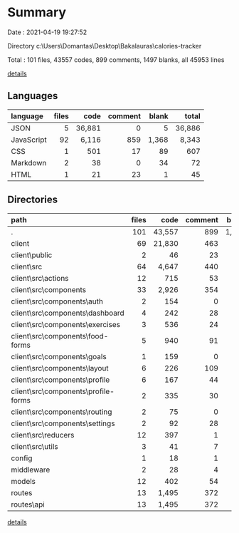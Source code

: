 # Summary

Date : 2021-04-19 19:27:52

Directory c:\Users\Domantas\Desktop\Bakalauras\calories-tracker

Total : 101 files,  43557 codes, 899 comments, 1497 blanks, all 45953 lines

[details](details.md)

## Languages
| language | files | code | comment | blank | total |
| :--- | ---: | ---: | ---: | ---: | ---: |
| JSON | 5 | 36,881 | 0 | 5 | 36,886 |
| JavaScript | 92 | 6,116 | 859 | 1,368 | 8,343 |
| CSS | 1 | 501 | 17 | 89 | 607 |
| Markdown | 2 | 38 | 0 | 34 | 72 |
| HTML | 1 | 21 | 23 | 1 | 45 |

## Directories
| path | files | code | comment | blank | total |
| :--- | ---: | ---: | ---: | ---: | ---: |
| . | 101 | 43,557 | 899 | 1,497 | 45,953 |
| client | 69 | 21,830 | 463 | 934 | 23,227 |
| client\public | 2 | 46 | 23 | 2 | 71 |
| client\src | 64 | 4,647 | 440 | 897 | 5,984 |
| client\src\actions | 12 | 715 | 53 | 172 | 940 |
| client\src\components | 33 | 2,926 | 354 | 557 | 3,837 |
| client\src\components\auth | 2 | 154 | 0 | 18 | 172 |
| client\src\components\dashboard | 4 | 242 | 28 | 67 | 337 |
| client\src\components\exercises | 3 | 536 | 24 | 127 | 687 |
| client\src\components\food-forms | 5 | 940 | 91 | 207 | 1,238 |
| client\src\components\goals | 1 | 159 | 0 | 21 | 180 |
| client\src\components\layout | 6 | 226 | 109 | 43 | 378 |
| client\src\components\profile | 6 | 167 | 44 | 20 | 231 |
| client\src\components\profile-forms | 2 | 335 | 30 | 28 | 393 |
| client\src\components\routing | 2 | 75 | 0 | 9 | 84 |
| client\src\components\settings | 2 | 92 | 28 | 17 | 137 |
| client\src\reducers | 12 | 397 | 1 | 52 | 450 |
| client\src\utils | 3 | 41 | 7 | 6 | 54 |
| config | 1 | 18 | 1 | 4 | 23 |
| middleware | 2 | 28 | 4 | 5 | 37 |
| models | 12 | 402 | 54 | 34 | 490 |
| routes | 13 | 1,495 | 372 | 502 | 2,369 |
| routes\api | 13 | 1,495 | 372 | 502 | 2,369 |

[details](details.md)
